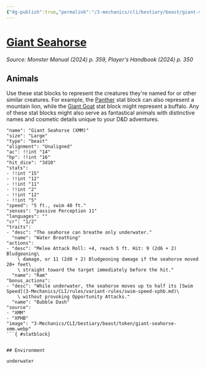 ```yaml
---
{"dg-publish":true,"permalink":"/3-mechanics/cli/bestiary/beast/giant-seahorse-xmm/","tags":["ttrpg-cli/compendium/src/5e/xmm","ttrpg-cli/monster/cr/1-2","ttrpg-cli/monster/environment/underwater","ttrpg-cli/monster/size/large","ttrpg-cli/monster/type/beast"],"noteIcon":""}
---
```


# [Giant Seahorse](3-Mechanics\CLI\bestiary\beast/giant-seahorse-xmm.md)
*Source: Monster Manual (2024) p. 359, Player's Handbook (2024) p. 350*  

## Animals

Use these stat blocks to represent the creatures they're named for or other similar creatures. For example, the [Panther](3-Mechanics/CLI/bestiary/beast/panther-xmm.md) stat block can also represent a mountain lion, while the [Giant Goat](3-Mechanics/CLI/bestiary/beast/giant-goat-xmm.md) stat block might represent a buffalo. Any of these stat blocks might also serve as fantastical animals with distinctive names and cosmetic details unique to your D&D adventures.

```statblock
"name": "Giant Seahorse (XMM)"
"size": "Large"
"type": "beast"
"alignment": "Unaligned"
"ac": !!int "14"
"hp": !!int "16"
"hit_dice": "3d10"
"stats":
- !!int "15"
- !!int "12"
- !!int "11"
- !!int "2"
- !!int "12"
- !!int "5"
"speed": "5 ft., swim 40 ft."
"senses": "passive Perception 11"
"languages": ""
"cr": "1/2"
"traits":
- "desc": "The seahorse can breathe only underwater."
  "name": "Water Breathing"
"actions":
- "desc": "Melee Attack Roll: +4, reach 5 ft. Hit: 9 (2d6 + 2) Bludgeoning\
    \ damage, or 11 (2d8 + 2) Bludgeoning damage if the seahorse moved 20+ feet\
    \ straight toward the target immediately before the hit."
  "name": "Ram"
"bonus_actions":
- "desc": "While underwater, the seahorse moves up to half its [Swim Speed](3-Mechanics/CLI/rules/variant-rules/swim-speed-xphb.md)\
    \ without provoking Opportunity Attacks."
  "name": "Bubble Dash"
"source":
- "XMM"
- "XPHB"
"image": "3-Mechanics/CLI/bestiary/beast/token/giant-seahorse-xmm.webp"
```{ #statblock}


## Environment

underwater
